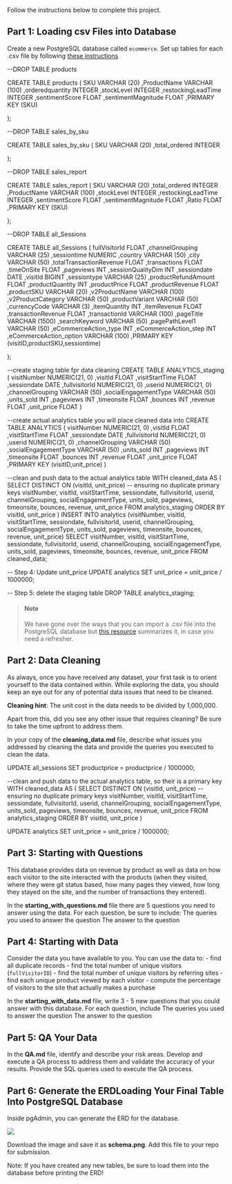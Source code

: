 Follow the instructions below to complete this project.

## Part 1: Loading csv Files into Database

Create a new PostgreSQL database called `ecommerce`. Set up tables for each .csv file by following [these instructions](https://www.postgresqltutorial.com/postgresql-tutorial/import-csv-file-into-posgresql-table/)




--DROP TABLE products

CREATE TABLE products (
	 SKU VARCHAR (20)
	,ProductName VARCHAR (100)
	,orderedquantity INTEGER
	,stockLevel INTEGER
	,restockingLeadTime INTEGER
	,sentimentScore FLOAT
	,sentimentMagnitude FLOAT
	,PRIMARY KEY (SKU)
	

);
	

--DROP TABLE sales_by_sku

CREATE TABLE sales_by_sku (
	 SKU VARCHAR (20)
	,total_ordered INTEGER

);

--DROP TABLE sales_report

CREATE TABLE sales_report (
	 SKU VARCHAR (20)
	,total_ordered INTEGER
	,ProductName VARCHAR (100)
	,stockLevel INTEGER
	,restockingLeadTime INTEGER
	,sentimentScore FLOAT
	,sentimentMagnitude FLOAT
	,Ratio FLOAT
	,PRIMARY KEY (SKU)
	

);

--DROP TABLE all_Sessions

CREATE TABLE all_Sessions (
	 fullVisitorId FLOAT
	,channelGrouping VARCHAR (25)
	,sessiontime NUMERIC
	,country VARCHAR (50)
	,city VARCHAR (50)
	,totalTransactionRevenue FLOAT
	,transactions FLOAT
	,timeOnSite FLOAT
	,pageviews INT
	,sessionQualityDim INT
	,sessiondate DATE
	,visitId BIGINT
	,sessiontype VARCHAR (25)
	,productRefundAmount FLOAT
	,productQuantity INT
	,productPrice FLOAT
	,productRevenue FLOAT
	,productSKU VARCHAR (20)
	,v2ProductName VARCHAR (100)
	,v2ProductCategory VARCHAR (50)
	,productVariant VARCHAR (50)
	,currencyCode VARCHAR (3)
	,itemQuantity INT
	,itemRevenue FLOAT
	,transactionRevenue FLOAT
	,transactionId VARCHAR (100)
	,pageTitle VARCHAR (1500)
	,searchKeyword VARCHAR (50)
	,pagePathLevel1 VARCHAR (50)
	,eCommerceAction_type INT
	,eCommerceAction_step INT
	,eCommerceAction_option VARCHAR (100)
	,PRIMARY KEY (visitID,productSKU,sessiontime)
	

);


--create staging table fpr data cleaning
CREATE TABLE ANALYTICS_staging (
	 visitNumber NUMERIC(21, 0)
	,visitId FLOAT
	,visitStartTime FLOAT
	,sessiondate DATE
	,fullvisitorId NUMERIC(21, 0)
	,userid NUMERIC(21, 0)
	,channelGrouping VARCHAR (50)
	,socialEngagementType VARCHAR (50)
	,units_sold INT
	,pageviews INT
	,timeonsite FLOAT
	,bounces INT
	,revenue FLOAT
	,unit_price FLOAT
)


--create actual analytics table you will place cleaned data into
CREATE TABLE ANALYTICS (
	 visitNumber NUMERIC(21, 0)
	,visitId FLOAT
	,visitStartTime FLOAT
	,sessiondate DATE
	,fullvisitorId NUMERIC(21, 0)
	,userid NUMERIC(21, 0)
	,channelGrouping VARCHAR (50)
	,socialEngagementType VARCHAR (50)
	,units_sold INT
	,pageviews INT
	,timeonsite FLOAT
	,bounces INT
	,revenue FLOAT
	,unit_price FLOAT
	,PRIMARY KEY (visitID,unit_price)
)

--clean and push data to the actual analytics table
WITH cleaned_data AS (
    SELECT DISTINCT ON (visitId, unit_price) -- ensuring no duplicate primary keys
        visitNumber, visitId, visitStartTime, sessiondate, fullvisitorId, userid, channelGrouping, socialEngagementType, units_sold, pageviews, timeonsite, bounces, revenue, unit_price
    FROM analytics_staging
    ORDER BY visitId, unit_price
)
INSERT INTO analytics (visitNumber, visitId, visitStartTime, sessiondate, fullvisitorId, userid, channelGrouping, socialEngagementType, units_sold, pageviews, timeonsite, bounces, revenue, unit_price)
SELECT 
    visitNumber, visitId, visitStartTime, sessiondate, fullvisitorId, userid, channelGrouping, socialEngagementType, units_sold, pageviews, timeonsite, bounces, revenue, unit_price
FROM cleaned_data;

-- Step 4: Update unit_price
UPDATE analytics
SET unit_price = unit_price / 1000000;

-- Step 5: delete the staging table
DROP TABLE analytics_staging;




> #### Note
> We have gone over the ways that you can import a .csv file into the PostgreSQL database but [this resource](https://www.youtube.com/watch?v=6Jf7eTkIaR4) summarizes it, in case you need a refresher.


## Part 2: Data Cleaning

As always, once you have received any dataset, your first task is to orient yourself to the data contained within. While exploring the data, you should keep an eye out for any of potential data issues that need to be cleaned. 

**Cleaning hint**: The unit cost in the data needs to be divided by 1,000,000. 

Apart from this, did you see any other issue that requires cleaning? Be sure to take the time upfront to address them.

In your copy of the **cleaning_data.md** file, describe what issues you addressed by cleaning the data and provide the queries you executed to clean the data.



UPDATE all_sessions
SET productprice = productprice / 1000000;

--clean and push data to the actual analytics table, so their is a primary key
WITH cleaned_data AS (
    SELECT DISTINCT ON (visitId, unit_price) -- ensuring no duplicate primary keys
        visitNumber, visitId, visitStartTime, sessiondate, fullvisitorId, userid, channelGrouping, socialEngagementType, units_sold, pageviews, timeonsite, bounces, revenue, unit_price
    FROM analytics_staging
    ORDER BY visitId, unit_price
)

UPDATE analytics
SET unit_price = unit_price / 1000000;

## Part 3: Starting with Questions

This database provides data on revenue by product as well as data on how each visitor to the site interacted with the products (when they visited, where they were git status
based, how many pages they viewed, how long they stayed on the site, and the number of transactions they entered).
 
In the **starting_with_questions.md** file there are 5 questions you need to answer using the data. For each question, be sure to include:
The queries you used to answer the question
The answer to the question
 

## Part 4: Starting with Data

Consider the data you have available to you.  You can use the data to:
    - find all duplicate records
    - find the total number of unique visitors (`fullVisitorID`)
    - find the total number of unique visitors by referring sites
    - find each unique product viewed by each visitor
    - compute the percentage of visitors to the site that actually makes a purchase
    

In the **starting_with_data.md** file, write 3 - 5 new questions that you could answer with this database. For each question, include
The queries you used to answer the question
The answer to the question
    

## Part 5: QA Your Data

In the **QA.md** file, identify and describe your risk areas. Develop and execute a QA process to address them and validate the accuracy of your results. Provide the SQL queries used to execute the QA process.


## Part 6: Generate the ERDLoading Your Final Table Into PostgreSQL Database

Inside pgAdmin, you can generate the ERD for the database. 

![](https://i.imgur.com/KxVRJD3.png)

Download the image and save it as **schema.png**. Add this file to your repo for submission.

Note: If you have created any new tables, be sure to load them into the database before printing the ERD!
